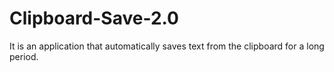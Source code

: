# Clipboard-Save-2.0
It is an application that automatically saves text from the clipboard for a long period.
